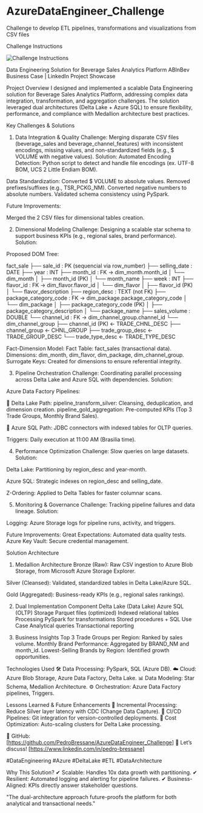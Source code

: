 # AzureDataEngineer_Challenge
Challenge to develop ETL pipelines, transformations and visualizations from CSV files

Challenge Instructions

![Challenge Instructions](https://github.com/user-attachments/assets/736fd5d4-eca9-471c-8cf3-b4838d26c7fc)

Data Engineering Solution for Beverage Sales Analytics Platform
ABInBev Business Case | LinkedIn Project Showcase

Project Overview
I designed and implemented a scalable Data Engineering solution for Beverage Sales Analytics Platform, addressing complex data integration, transformation, and aggregation challenges. The solution leveraged dual architectures (Delta Lake + Azure SQL) to ensure flexibility, performance, and compliance with Medallion architecture best practices.

Key Challenges & Solutions
1. Data Integration & Quality
Challenge: Merging disparate CSV files (beverage_sales and beverage_channel_features) with inconsistent encodings, missing values, and non-standardized fields (e.g., $ VOLUME with negative values).
Solution: Automated Encoding Detection: Python script to detect and handle file encodings (ex. UTF-8 BOM, UCS 2 Little Endiam BOM).

Data Standardization:
Converted $ VOLUME to absolute values.
Removed prefixes/suffixes (e.g., TSR_PCKG_NM).
Converted negative numbers to absolute numbers.
Validated schema consistency using PySpark.

Future Improvements:


Merged the 2 CSV files for dimensional tables creation.

2. Dimensional Modeling
Challenge: Designing a scalable star schema to support business KPIs (e.g., regional sales, brand performance).
Solution:

Proposed DOM Tree:

fact_sale
├── sale_id : PK (sequencial via row_number)
├── selling_date : DATE
├── year : INT
├── month_id : FK → dim_month.month_id
│   └── dim_month
│       ├── month_id (PK)
│       └── month_name
├── week : INT
├── flavor_id : FK → dim_flavor.flavor_id
│   └── dim_flavor
│       ├── flavor_id (PK)
│       └── flavor_description
├── region_desc : TEXT (not FK)
├── package_category_code : FK → dim_package.package_category_code
│   └── dim_package
│       ├── package_category_code (PK)
│       ├── package_category_description
│       └── package_name
├── sales_volume : DOUBLE
└── channel_id : FK → dim_channel_group.channel_id
    └── dim_channel_group
        ├── channel_id (PK) ← TRADE_CHNL_DESC
        ├── channel_group ← CHNL_GROUP
        ├── trade_group_desc ← TRADE_GROUP_DESC
        └── trade_type_desc ← TRADE_TYPE_DESC

Fact-Dimension Model:
Fact Table: fact_sales (transactional data).
Dimensions: dim_month, dim_flavor, dim_package, dim_channel_group.
Surrogate Keys: Created for dimensions to ensure referential integrity.

3. Pipeline Orchestration
Challenge: Coordinating parallel processing across Delta Lake and Azure SQL with dependencies.
Solution:

Azure Data Factory Pipelines:

🔹 Delta Lake Path:
pipeline_transform_silver: Cleansing, deduplication, and dimension creation.
pipeline_gold_aggregation: Pre-computed KPIs (Top 3 Trade Groups, Monthly Brand Sales).

🔹 Azure SQL Path: 
JDBC connectors with indexed tables for OLTP queries.

Triggers: Daily execution at 11:00 AM (Brasilia time).

4. Performance Optimization
Challenge: Slow queries on large datasets.
Solution:

Delta Lake: Partitioning by region_desc and year-month.

Azure SQL: Strategic indexes on region_desc and selling_date.

Z-Ordering: Applied to Delta Tables for faster columnar scans.

5. Monitoring & Governance
Challenge: Tracking pipeline failures and data lineage.
Solution:

Logging: Azure Storage logs for pipeline runs, activity, and triggers.

Future Improvements:
Great Expectations: Automated data quality tests.
Azure Key Vault: Secure credential management.

Solution Architecture
1. Medallion Architecture
Bronze (Raw): Raw CSV ingestion to Azure Blob Storage, from Microsoft Azure Storage Explorer.

Silver (Cleansed): Validated, standardized tables in Delta Lake/Azure SQL.

Gold (Aggregated): Business-ready KPIs (e.g., regional sales rankings).

2. Dual Implementation
Component	Delta Lake (Data Lake)	Azure SQL (OLTP)
Storage	Parquet files (optimized)	Indexed relational tables
Processing	PySpark for transformations	Stored procedures + SQL
Use Case	Analytical queries	Transactional reporting

4. Business Insights
Top 3 Trade Groups per Region: Ranked by sales volume.
Monthly Brand Performance: Aggregated by BRAND_NM and month_id.
Lowest-Selling Brands by Region: Identified growth opportunities.

Technologies Used
🛠 Data Processing: PySpark, SQL (Azure DB).
☁ Cloud: Azure Blob Storage, Azure Data Factory, Delta Lake.
📊 Data Modeling: Star Schema, Medallion Architecture.
⚙ Orchestration: Azure Data Factory pipelines, Triggers.

Lessons Learned & Future Enhancements
🔹 Incremental Processing: Reduce Silver layer latency with CDC (Change Data Capture).
🔹 CI/CD Pipelines: Git integration for version-controlled deployments.
🔹 Cost Optimization: Auto-scaling clusters for Delta Lake processing.

🔗 GitHub: [https://github.com/PedroBressane/AzureDataEngineer_Challenge]
📩 Let’s discuss! [https://www.linkedin.com/in/pedro-bressane]

#DataEngineering #Azure #DeltaLake #ETL #DataArchitecture

Why This Solution?
✔ Scalable: Handles 10x data growth with partitioning.
✔ Resilient: Automated logging and alerting for pipeline failures.
✔ Business-Aligned: KPIs directly answer stakeholder questions.

"The dual-architecture approach future-proofs the platform for both analytical and transactional needs."
